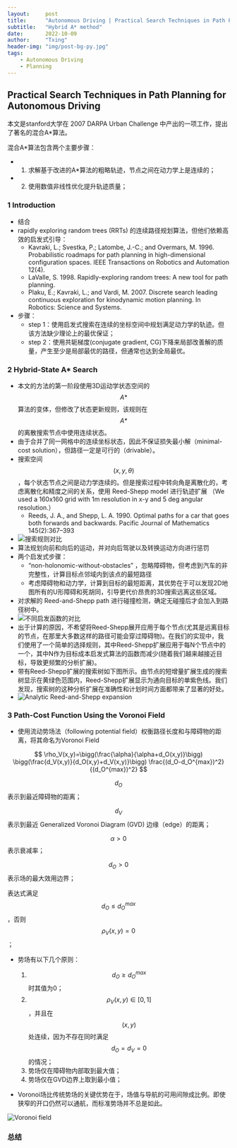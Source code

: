```yaml
---
layout:     post
title:      "Autonomous Driving | Practical Search Techniques in Path Planning for Autonomous Driving"
subtitle:   "Hybrid A* method"
date:       2022-10-09
author:     "Txing"
header-img: "img/post-bg-py.jpg"
tags:
    - Autonomous Driving
    - Planning
---
```


## Practical Search Techniques in Path Planning for Autonomous Driving

本文是stanford大学在 2007 DARPA Urban Challenge 中产出的一项工作，提出了著名的混合A*算法。

混合A*算法包含两个主要步骤：

- 1. 求解基于改进的A*算法的粗略轨迹，节点之间在动力学上是连续的；
- 2. 使用数值非线性优化提升轨迹质量；

### 1 Introduction

- 结合
- rapidly exploring random trees (RRTs) 的连续路径规划算法，但他们依赖高效的启发式引导：
  - Kavraki, L.; Svestka, P.; Latombe, J.-C.; and Overmars, M. 1996. Probabilistic roadmaps for path planning in high-dimensional configuration spaces. IEEE Transactions on Robotics and Automation 12(4).
  - LaValle, S. 1998. Rapidly-exploring random trees: A new tool for path planning.
  - Plaku, E.; Kavraki, L.; and Vardi, M. 2007. Discrete search leading continuous exploration for kinodynamic motion planning. In Robotics: Science and Systems.
- 步骤：
  - step 1：使用启发式搜索在连续的坐标空间中规划满足动力学的轨迹。但该方法缺少理论上的最优保证；
  - step 2：使用共轭梯度(conjugate gradient, CG)下降来局部改善解的质量，产生至少是局部最优的路径，但通常也达到全局最优。

### 2 Hybrid-State A* Search

- 本文的方法的第一阶段使用3D运动学状态空间的$$A*$$算法的变体，但修改了状态更新规则，该规则在$$A*$$的离散搜索节点中使用连续状态。
- 由于合并了同一网格中的连续坐标状态，因此不保证损失最小解（minimal-cost solution），但路径一定是可行的（drivable）。
- 搜索空间$$(x, y,\theta)$$​​，每个状态节点之间是动力学连续的。但是搜索过程中转向角是离散化的，考虑离散化和精度之间的关系，使用 Reed-Shepp model  进行轨迹扩展 （We used a 160x160 grid with 1m resolution in x-y and 5 deg
  angular resolution.）
  - Reeds, J. A., and Shepp, L. A. 1990. Optimal paths for a car that goes both forwards and backwards. Pacific Journal of Mathematics 145(2):367–393
- ![搜索规则对比](https://raw.githubusercontent.com/txing-casia/txing-casia.github.io/master/img/20221011-1.jpg)
- 算法规划向前和向后的运动，并对向后驾驶以及转换运动方向进行惩罚
- 两个启发式步骤：
  - “non-holonomic-without-obstacles” ，忽略障碍物，但考虑到汽车的非完整性，计算目标点邻域内到该点的最短路径
  - 考虑障碍物和动力学，计算到目标的最短距离，其优势在于可以发现2D地图所有的U形障碍和死胡同，引导更代价昂贵的3D搜索远离这些区域。
- 对求解的 Reed-and-Shepp path 进行碰撞检测，确定无碰撞后才会加入到路径树中。
- ![不同启发函数的对比](https://raw.githubusercontent.com/txing-casia/txing-casia.github.io/master/img/20221011-2.jpg)
- 出于计算的原因，不希望将Reed-Shepp展开应用于每个节点(尤其是远离目标的节点，在那里大多数这样的路径可能会穿过障碍物)。在我们的实现中，我们使用了一个简单的选择规则，其中Reed-Shepp扩展应用于每N个节点中的一个，其中N作为目标成本启发式算法的函数而减少(随着我们越来越接近目标，导致更频繁的分析扩展)。
- 带有Reed-Shepp扩展的搜索树如下图所示。由节点的短增量扩展生成的搜索树显示在黄绿色范围内，Reed-Shepp扩展显示为通向目标的单紫色线。我们发现，搜索树的这种分析扩展在准确性和计划时间方面都带来了显著的好处。
- ![Analytic Reed-and-Shepp expansion](https://raw.githubusercontent.com/txing-casia/txing-casia.github.io/master/img/20221011-3.jpg)

### 3 Path-Cost Function Using the Voronoi Field

- 使用流动势场法（following potential field）权衡路径长度和与障碍物的距离，将其命名为Voronoi Field

$$
\rho_V(x,y)=\bigg(\frac{\alpha}{\alpha+d_O(x,y)}\bigg) \bigg(\frac{d_V(x,y)}{d_O(x,y)+d_V(x,y)}\bigg) \frac{(d_O-d_O^{max})^2}{(d_O^{max})^2}
$$

$$d_O$$ 表示到最近障碍物的距离；

$$d_V$$ 表示到最近 Generalized Voronoi Diagram (GVD) 边缘（edge）的距离；

$$\alpha > 0$$ 表示衰减率；

$$d_O>0$$ 表示场的最大效用边界；

表达式满足 $$d_O \leq d_O^{max}$$ ，否则$$\rho_V(x,y)=0$$；

- 势场有以下几个原则：
  1. $$d_O \geq d_O^{max}$$ 时其值为0；
  2. $$\rho_V(x,y)\in[0,1]$$，并且在$$(x,y)$$处连续，因为不存在同时满足$$d_O=d_V=0$$ 的情况；
  3. 势场仅在障碍物内部取到最大值；
  4. 势场仅在GVD边界上取到最小值；

- Voronoi场比传统势场的关键优势在于，场值与导航的可用间隙成比例。即使狭窄的开口仍然可以通航，而标准势场并不总是如此。

![Voronoi field](https://raw.githubusercontent.com/txing-casia/txing-casia.github.io/master/img/20221011-4.jpg)














































### 总结

